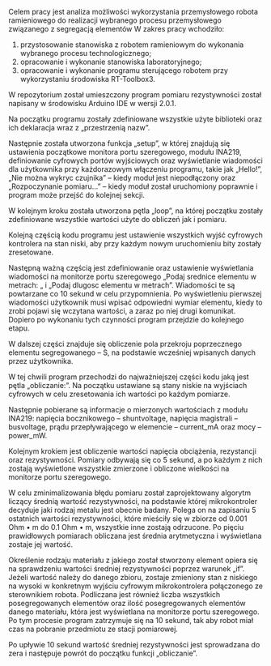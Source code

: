 Celem pracy jest analiza możliwości wykorzystania przemysłowego robota ramieniowego do realizacji wybranego procesu przemysłowego związanego z segregacją elementów
W zakres pracy wchodziło:
1. przystosowanie stanowiska z robotem ramieniowym do wykonania wybranego procesu technologicznego;
2. opracowanie i wykonanie stanowiska laboratoryjnego;
3. opracowanie i wykonanie programu sterującego robotem przy wykorzystaniu środowiska RT-Toolbox3.

W repozytorium został umieszczony program pomiaru rezystywności został napisany w środowisku Arduino IDE w wersji 2.0.1.

Na początku programu zostały zdefiniowane wszystkie użyte biblioteki oraz ich deklaracja wraz z „przestrzenią nazw”.

Następnie została utworzona funkcja „setup”, w której znajdują się ustawienia początkowe monitora portu szeregowego, modułu INA219, definiowanie cyfrowych portów wyjściowych oraz wyświetlanie wiadomości dla użytkownika przy każdorazowym włączeniu programu, takie jak „Hello!”, „Nie można wykryc czujnika” – kiedy moduł jest niepodłączony oraz „Rozpoczynanie pomiaru…” – kiedy moduł został uruchomiony poprawnie i program może przejść do kolejnej sekcji.

W kolejnym kroku została utworzona pętla „loop”, na której początku zostały zdefiniowane wszystkie wartości użyte do obliczeń jak i pomiaru.

Kolejną częścią kodu programu jest ustawienie wszystkich wyjść cyfrowych kontrolera na stan niski, aby przy każdym nowym uruchomieniu bity zostały zresetowane.

Następną ważną częścią jest zdefiniowanie oraz ustawienie wyświetlania wiadomości na monitorze portu szeregowego „Podaj srednice elementu w metrach: „ i „Podaj dlugosc elementu w metrach”. Wiadomości te są powtarzane co 10 sekund w celu przypomnienia. Po wyświetleniu pierwszej wiadomości użytkownik musi wpisać odpowiedni wymiar elementu, kiedy to zrobi pojawi się wczytana wartości, a zaraz po niej drugi komunikat. Dopiero po wykonaniu tych czynności program przejdzie do kolejnego etapu.

W dalszej części znajduje się obliczenie pola przekroju poprzecznego elementu segregowanego – S, na podstawie wcześniej wpisanych danych przez użytkownika.

W tej chwili program przechodzi do najważniejszej części kodu jaką jest pętla „obliczanie:”. Na początku ustawiane są stany niskie na wyjściach cyfrowych w celu zresetowania ich wartości po każdym pomiarze.

Następnie pobierane są informacje o mierzonych wartościach z modułu INA219: napięcia bocznikowego – shuntvoltage, napięcia magistrali – busvoltage, prądu przepływającego w elemencie – current_mA oraz mocy – power_mW.

Kolejnym krokiem jest obliczenie wartości napięcia obciążenia, rezystancji oraz rezystywności.
Pomiary odbywają się co 5 sekund, a po każdym z nich zostają wyświetlone wszystkie zmierzone i obliczone wielkości na monitorze portu szeregowego.

W celu zminimalizowania błędu pomiaru został zaprojektowany algorytm liczący średnią wartość rezystywności, na podstawie której mikrokontroler decyduje jaki rodzaj metalu jest obecnie badany. Polega on na zapisaniu 5 ostatnich wartości rezystywności, które mieściły się w zbiorze od 0.001 Ohm • m do 0.1 Ohm • m, wszystkie inne zostają odrzucone. Po pięciu prawidłowych pomiarach obliczana jest średnia arytmetyczna i wyświetlana zostaje jej wartość.

Określenie rodzaju materiału z jakiego został stworzony element opiera się na sprawdzeniu wartości średniej rezystywności poprzez warunek „if”. Jeżeli wartość należy do danego zbioru, zostaje zmieniony stan z niskiego na wysoki w konkretnym wyjściu cyfrowym mikrokontrolera połączonego ze sterownikiem robota. Podliczana jest również liczba wszystkich posegregowanych elementów oraz ilość posegregowanych elementów danego materiału, która jest wyświetlana na monitorze portu szeregowego. Po tym procesie program zatrzymuje się na 10 sekund, tak aby robot miał czas na pobranie przedmiotu ze stacji pomiarowej.

Po upływie 10 sekund wartość średniej rezystywności jest sprowadzana do zera i następuje powrót do początku funkcji „obliczanie”.
